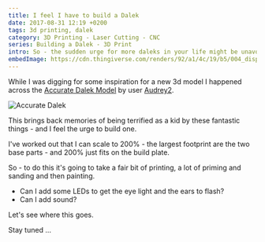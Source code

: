 ```yaml
---
title: I feel I have to build a Dalek
date: 2017-08-31 12:19 +0200
tags: 3d printing, dalek
category: 3D Printing - Laser Cutting - CNC
series: Building a Dalek - 3D Print
intro: So - the sudden urge for more daleks in your life might be unavoidable?
embedImage: https://cdn.thingiverse.com/renders/92/a1/4c/19/b5/004_display_large.jpg
---
```


While I was digging for some inspiration for a new 3d model I happened across the [Accurate Dalek Model](https://www.thingiverse.com/thing:369866) by user [Audrey2](https://www.thingiverse.com/Audrey2/about).

![Accurate Dalek](https://cdn.thingiverse.com/renders/92/a1/4c/19/b5/004_display_large.jpg)

This brings back memories of being terrified as a kid by these fantastic things - and I feel the urge to build one.

I've worked out that I can scale to 200% - the largest footprint are the two base parts - and 200% just fits on the build plate.

So - to do this it's going to take a fair bit of printing, a lot of priming and sanding and then painting.

- Can I add some LEDs to get the eye light and the ears to flash?
- Can I add sound?

Let's see where this goes.

Stay tuned ...
